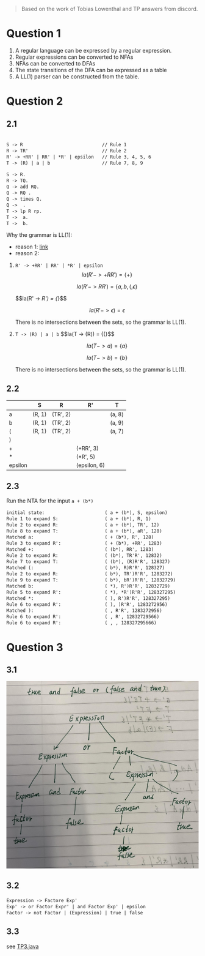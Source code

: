 > Based on the work of Tobias Lowenthal and TP answers from discord.

# Question 1

1. A regular language can be expressed by a regular expression.
2. Regular expressions can be converted to NFAs
3. NFAs can be converted to DFAs
4. The state transitions of the DFA can be expressed as a table
5. A LL(1) parser can be constructed from the table.

# Question 2

## 2.1

```

S -> R                             // Rule 1
R -> TR'                           // Rule 2
R' -> +RR' | RR' | *R' | epsilon   // Rule 3, 4, 5, 6
T -> (R) | a | b                   // Rule 7, 8, 9
```

```
S -> R.
R -> TQ.
Q -> add RQ. 
Q -> RQ .
Q -> times Q. 
Q ->  .
T -> lp R rp. 
T ->  a. 
T ->  b.
```

Why the grammar is LL(1):

* reason 1: [link](https://mdaines.github.io/grammophone/#/)
* reason 2: 

1. `R' -> +RR' | RR' | *R' | epsilon`
    $$la(R' -> +RR') = \{+\}$$

    $$la(R' -> RR') = \{a, b, (, \epsilon\}$$

    $$la(R' -> *R') = \{*}$$

    $$la(R' -> \epsilon) = \epsilon$$

    There is no intersections between the sets, so the grammar is LL(1).

2. `T -> (R) | a | b`
    $$la(T -> (R)) = \{(}$$

    $$la(T -> a) = \{a\}$$

    $$la(T -> b) = \{b\}$$

    There is no intersections between the sets, so the grammar is LL(1).

## 2.2

|         | S      | R        | R'           | T      |
|---------|--------|----------|--------------|--------|
| a       | (R, 1) | (TR', 2) |              | (a, 8) |
| b       | (R, 1) | (TR', 2) |              | (a, 9) |
| (       | (R, 1) | (TR', 2) |              | (a, 7) |
| )       |        |          |              |        |
| +       |        |          | (+RR', 3)    |        |
| *       |        |          | (*R', 5)     |        |
| epsilon |        |          | (epsilon, 6) |        |


## 2.3

Run the NTA for the input `a + (b*)`

```
initial state:                      ( a + (b*), S, epsilon)
Rule 1 to expand S:                 ( a + (b*), R, 1)
Rule 2 to expand R:                 ( a + (b*), TR', 12)
Rule 8 to expand T:                 ( a + (b*), aR', 128)
Matched a:                          ( + (b*), R', 128)
Rule 3 to expand R':                ( + (b*), +RR', 1283)
Matched +:                          ( (b*), RR', 1283)
Rule 2 to expand R:                 ( (b*), TR'R', 12832)
Rule 7 to expand T:                 ( (b*), (R)R'R', 128327)
Matched (:                          ( b*), R)R'R', 128327)
Rule 2 to expand R:                 ( b*), TR')R'R', 1283272)
Rule 9 to expand T:                 ( b*), bR')R'R', 12832729)
Matched b:                          ( *), R')R'R', 12832729)
Rule 5 to expand R':                ( *), *R')R'R', 128327295)
Matched *:                          ( ), R')R'R', 128327295)
Rule 6 to expand R':                ( ), )R'R', 1283272956)
Matched ):                          ( , R'R', 1283272956)
Rule 6 to expand R':                ( , R', 12832729566)
Rule 6 to expand R':                ( , , 128327295666)
```


# Question 3

## 3.1

![Tp3-1](TP3/3.1.jpg)

## 3.2

```
Expression -> Factore Exp'
Exp' -> or Factor Expr' | and Factor Exp' | epsilon
Factor -> not Factor | (Expression) | true | false
```

## 3.3

see [TP3.java](TP3/TP3.java)